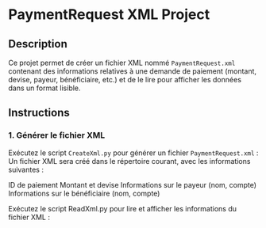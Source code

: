 # PaymentRequest XML Project

## Description
Ce projet permet de créer un fichier XML nommé `PaymentRequest.xml` contenant des informations relatives à une demande de paiement (montant, devise, payeur, bénéficiaire, etc.) et de le lire pour afficher les données dans un format lisible.

## Instructions

### 1. Générer le fichier XML
Exécutez le script `CreateXml.py` pour générer un fichier `PaymentRequest.xml` :
Un fichier XML sera créé dans le répertoire courant, avec les informations suivantes :

ID de paiement
Montant et devise
Informations sur le payeur (nom, compte)
Informations sur le bénéficiaire (nom, compte)

Exécutez le script ReadXml.py pour lire et afficher les informations du fichier XML :





